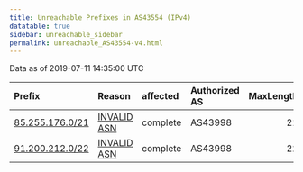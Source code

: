 ```yaml
---
title: Unreachable Prefixes in AS43554 (IPv4)
datatable: true
sidebar: unreachable_sidebar
permalink: unreachable_AS43554-v4.html
---
```


Data as of 2019-07-11 14:35:00 UTC


<div class="datatable-begin"></div>

| Prefix                                                   | Reason                                                                                                 | affected   | Authorized AS   |   MaxLength | Anchor                                         |   unreachable /24s |
|:---------------------------------------------------------|:-------------------------------------------------------------------------------------------------------|:-----------|:----------------|------------:|:-----------------------------------------------|-------------------:|
| [85.255.176.0/21](https://stat.ripe.net/85.255.176.0/21) | [INVALID ASN](https://rpki-validator.ripe.net/announcement-preview?asn=AS43554&prefix=85.255.176.0/21) | complete   | AS43998         |          21 | [RIPE](unreachable_RIPE_NCC_RPKI_Root-v4.html) |                  8 |
| [91.200.212.0/22](https://stat.ripe.net/91.200.212.0/22) | [INVALID ASN](https://rpki-validator.ripe.net/announcement-preview?asn=AS43554&prefix=91.200.212.0/22) | complete   | AS43998         |          22 | [RIPE](unreachable_RIPE_NCC_RPKI_Root-v4.html) |                  4 |

<div class="datatable-end"></div>